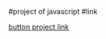 #project of javascript
#link

[button project link](https://stackblitz.com/edit/stackblitz-starters-gu9tlrqh?description=HTML/CSS/JS%20Starter&file=script.js,styles.css,index.html&terminalHeight=10&title=Static%20Starter)
